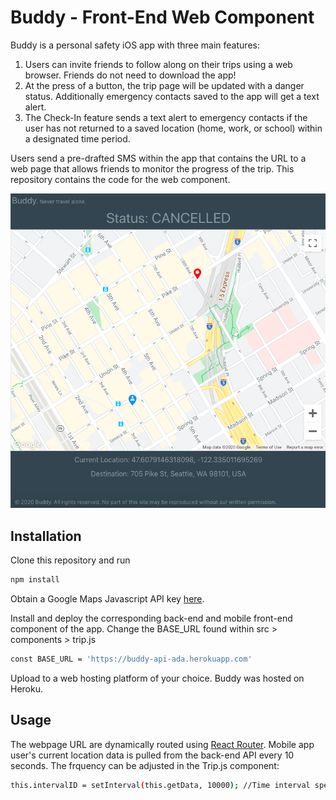 # Buddy - Front-End Web Component
Buddy is a personal safety iOS app with three main features:
1. Users can invite friends to follow along on their trips using a web browser. Friends do not need to download the app!
2. At the press of a button, the trip page will be updated with a danger status. Additionally emergency contacts saved to the app will get a text alert. 
3. The Check-In feature sends a text alert to emergency contacts if the user has not returned to a saved location (home, work, or school) within a designated time period. 

Users send a pre-drafted SMS within the app that contains the URL to a web page that allows friends to monitor the progress of the trip. This repository contains the code for the web component.

![Image of Webpage](https://github.com/TiffanyChio/buddyweb/blob/master/src/assets/Example.png)

## Installation
Clone this repository and run

```sh
npm install
```

Obtain a Google Maps Javascript API key [here](https://developers.google.com/maps/documentation/javascript/tutorial).

Install and deploy the corresponding back-end and mobile front-end component of the app. Change the BASE_URL found within src > components > trip.js

```sh
const BASE_URL = 'https://buddy-api-ada.herokuapp.com'
```

Upload to a web hosting platform of your choice. Buddy was hosted on Heroku.

## Usage
The webpage URL are dynamically routed using [React Router](https://reacttraining.com/react-router/core/guides/philosophy).
Mobile app user's current location data is pulled from the back-end API every 10 seconds. The frquency can be adjusted in the Trip.js component:

```sh
this.intervalID = setInterval(this.getData, 10000); //Time interval specified in ms, here it is 10s
```
